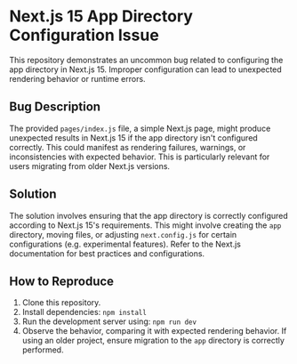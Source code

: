 # Next.js 15 App Directory Configuration Issue

This repository demonstrates an uncommon bug related to configuring the app directory in Next.js 15.  Improper configuration can lead to unexpected rendering behavior or runtime errors.

## Bug Description
The provided `pages/index.js` file, a simple Next.js page, might produce unexpected results in Next.js 15 if the app directory isn't configured correctly. This could manifest as rendering failures, warnings, or inconsistencies with expected behavior.  This is particularly relevant for users migrating from older Next.js versions.

## Solution
The solution involves ensuring that the app directory is correctly configured according to Next.js 15's requirements.  This might involve creating the `app` directory, moving files, or adjusting `next.config.js` for certain configurations (e.g. experimental features).  Refer to the Next.js documentation for best practices and configurations.

## How to Reproduce
1. Clone this repository.
2. Install dependencies: `npm install`
3. Run the development server using: `npm run dev`
4. Observe the behavior, comparing it with expected rendering behavior.  If using an older project, ensure migration to the `app` directory is correctly performed.
